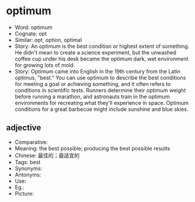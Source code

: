 # optimum

- Word: optimum
- Cognate: opt
- Similar: opt, option, optimal
- Story: An optimum is the best condition or highest extent of something. He didn't mean to create a science experiment, but the unwashed coffee cup under his desk became the optimum dark, wet environment for growing lots of mold.
- Story: Optimum came into English in the 19th century from the Latin optimus, "best." You can use optimum to describe the best conditions for meeting a goal or achieving something, and it often refers to conditions in scientific tests. Runners determine their optimum weight before running a marathon, and astronauts train in the optimum environments for recreating what they'll experience in space. Optimum conditions for a great barbecue might include sunshine and blue skies.

## adjective

- Comparative: 
- Meaning: the best possible; producing the best possible results
- Chinese: 最佳的；最适宜的
- Tags: best
- Synonyms: 
- Antonyms: 
- Use: 
- Eg.: 
- Picture: 

